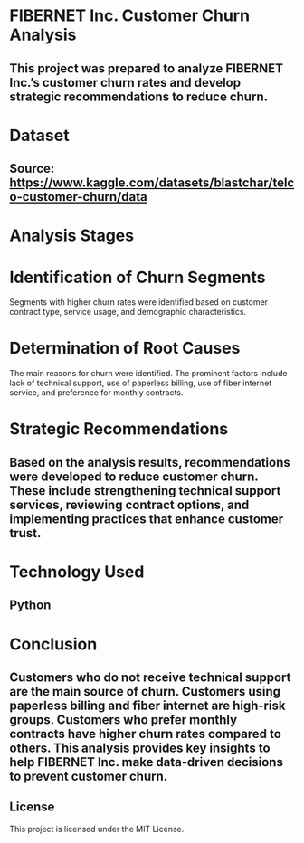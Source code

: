 # FIBERNET Inc. Customer Churn Analysis

This project was prepared to analyze FIBERNET Inc.’s customer churn rates and develop strategic recommendations to reduce churn.
---
# Dataset

Source: https://www.kaggle.com/datasets/blastchar/telco-customer-churn/data
---
# Analysis Stages

# Identification of Churn Segments
Segments with higher churn rates were identified based on customer contract type, service usage, and demographic characteristics.
# Determination of Root Causes
The main reasons for churn were identified. The prominent factors include lack of technical support, use of paperless billing, use of fiber internet service, and preference for monthly contracts.
# Strategic Recommendations
Based on the analysis results, recommendations were developed to reduce customer churn. These include strengthening technical support services, reviewing contract options, and implementing practices that enhance customer trust.
---
# Technology Used
Python
---
# Conclusion
Customers who do not receive technical support are the main source of churn.
Customers using paperless billing and fiber internet are high-risk groups.
Customers who prefer monthly contracts have higher churn rates compared to others.
This analysis provides key insights to help FIBERNET Inc. make data-driven decisions to prevent customer churn.
---
## License
This project is licensed under the MIT License.

